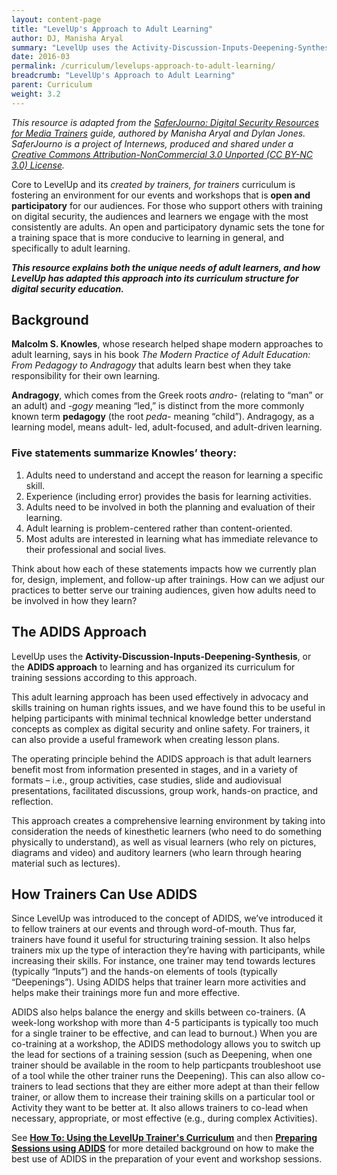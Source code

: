 ```yaml
---
layout: content-page
title: "LevelUp's Approach to Adult Learning"
author: DJ, Manisha Aryal
summary: "LevelUp uses the Activity-Discussion-Inputs-Deepening-Synthesis (ADIDS) approach to learning and has organized its curriculum for training sessions according to this approach - where does this approach come from, and why was it chosen?"
date: 2016-03
permalink: /curriculum/levelups-approach-to-adult-learning/
breadcrumb: "LevelUp's Approach to Adult Learning"
parent: Curriculum
weight: 3.2
---
```

*This resource is adapted from the [SaferJourno: Digital Security Resources for Media Trainers](http://saferjourno.internews.org/) guide, authored by Manisha Aryal and Dylan Jones. SaferJourno is a project of Internews, produced and shared under a [Creative Commons Attribution-NonCommercial 3.0 Unported (CC BY-NC 3.0) License](https://creativecommons.org/licenses/by-nc/3.0/us/).*

Core to LevelUp and its *created by trainers, for trainers* curriculum is fostering an environment for our events and workshops that is **open and participatory** for our audiences. For those who support others with training on digital security, the audiences and learners we engage with the most consistently are adults. An open and participatory dynamic sets the tone for a training space that is more conducive to learning in general, and specifically to adult learning.

***This resource explains both the unique needs of adult learners, and how LevelUp has adapted this approach into its curriculum structure for digital security education.***

## Background ##
**Malcolm S. Knowles**, whose research helped shape modern approaches to adult learning, says in his book *The Modern Practice of Adult Education: From Pedagogy to Andragogy* that adults learn best when they take responsibility for their own learning.

**Andragogy**, which comes from the Greek roots *andro-* (relating to “man” or an adult) and *-gogy* meaning “led,” is distinct from the more commonly known term **pedagogy** (the root *peda-* meaning “child”). Andragogy, as a learning model, means adult- led, adult-focused, and adult-driven learning.

### Five statements summarize Knowles’ theory: ###

1. Adults need to understand and accept the reason for learning a specific skill.
2. Experience (including error) provides the basis for learning activities.
3. Adults need to be involved in both the planning and evaluation of their learning.
4. Adult learning is problem-centered rather than content-oriented.
5. Most adults are interested in learning what has immediate relevance to their professional and social lives.

Think about how each of these statements impacts how we currently plan for, design, implement, and follow-up after trainings. How can we adjust our practices to better serve our training audiences, given how adults need to be involved in how they learn?

## The ADIDS Approach ##

LevelUp uses the **Activity-Discussion-Inputs-Deepening-Synthesis**, or the **ADIDS approach** to learning and has organized its curriculum for training sessions according to this approach.

This adult learning approach has been used effectively in advocacy and skills training on human rights issues, and we have found this to be useful in helping participants with minimal technical knowledge better understand concepts as complex as digital security and online safety. For trainers, it can also provide a useful framework when creating lesson plans.

The operating principle behind the ADIDS approach is that adult learners benefit most from information presented in stages, and in a variety of formats – i.e., group activities, case studies, slide and audiovisual presentations, facilitated discussions, group work, hands-on practice, and reflection.

This approach creates a comprehensive learning environment by taking into consideration the needs of kinesthetic learners (who need to do something physically to understand), as well as visual learners (who rely on pictures, diagrams and video) and auditory learners (who learn through hearing material such as lectures).

## How Trainers Can Use ADIDS ##

Since LevelUp was introduced to the concept of ADIDS, we’ve introduced it to fellow trainers at our events and through word-of-mouth. Thus far, trainers have found it useful for structuring training session. It also helps trainers mix up the type of interaction they’re having with participants, while increasing their skills. For instance, one trainer may tend towards lectures (typically “Inputs”) and the hands-on elements of tools (typically “Deepenings”). Using ADIDS helps that trainer learn more activities and helps make their trainings more fun and more effective.

ADIDS also helps balance the energy and skills between co-trainers. (A week-long workshop with more than 4-5 participants is typically too much for a single trainer to be effective, and can lead to burnout.) When you are co-training at a workshop, the ADIDS methodology allows you to switch up the lead for sections of a training session (such as Deepening, when one trainer should be available in the room to help particpants troubleshoot use of a tool while the other trainer runs the Deepening). This can also allow co-trainers to lead sections that they are either more adept at than their fellow trainer, or allow them to increase their training skills on a particular tool or Activity they want to be better at. It also allows trainers to co-lead when necessary, appropriate, or most effective (e.g., during complex Activities).

See [**How To: Using the LevelUp Trainer's Curriculum**]() and then [**Preparing Sessions using ADIDS**]() for more detailed background on how to make the best use of ADIDS in the preparation of your event and workshop sessions.
